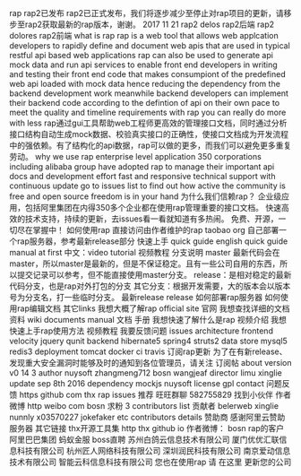 rap rap2已发布 rap2已正式发布，我们将逐步减少至停止对rap项目的更新，请移步至rap2获取最新的rap版本，谢谢。 2017 11 21 rap2 delos rap2后端 rap2 dolores rap2前端 what is rap rap is a web tool that allows web applcation developers to rapidly define and document web apis that are used in typical restful api based web applications rap can also be used to generate api mock data and run api services to enable front end developers in writing and testing their front end code that makes consumpiont of the predefined web api loaded with mock data hence reducing the dependency from the backend development work meanwhile backend developers can implement their backend code according to the defintion of api on their own pace to meet the quality and timeline requirements with rap you can really do more with less rap通过gui工具帮助web工程师更高效的管理接口文档，同时通过分析接口结构自动生成mock数据、校验真实接口的正确性，使接口文档成为开发流程中的强依赖。有了结构化的api数据，rap可以做的更多，而我们可以避免更多重复劳动。 why we use rap enterprise level application 350 corporations including alibaba group have adopted rap to manage their important api docs and development effort fast and responsive technical support with continuous update go to issues list to find out how active the community is free and open source freedom is in your hand 为什么我们信赖rap？ 企业级应用，包括阿里集团在内得350多个企业都在使用rap管理重要的接口文档。 快速高效的技术支持，持续的更新，去issues看一看就知道有多热闹。 免费、开源，一切尽在掌握中！ 如何使用rap 直接访问由作者维护的rap taobao org 自己部署一个rap服务器，参考最新release部分 快速上手 quick guide english quick guide manual at first 中文：video tutorial 视频教程 分支说明 master 最新代码会在master，所以master是最新的，但是不保证稳定。且有一些公司自用的东西，所以提交记录可以参考，但不能直接使用master分支。 release：是相对稳定的最新代码分支，也是rap对外打包的分支 其它分支：根据开发需要，大的版本会以版本号为分支名，打一些临时分支。 最新release release 如何部署rap服务器 如何使用rap编辑文档 其它links 我想大概了解rap official site 官网 我想查找详细的文档资料 wiki documents manual 文档 手册 我想快速了解什么是rap 视频介绍 我想快速上手rap使用方法 视频教程 我要反馈问题 issues architecture frontend velocity jquery qunit backend hibernate5 spring4 struts2 data store mysql5 redis3 deployment tomcat docker ci travis 订阅rap更新 为了在有新release、发现重大安全漏洞时能够及时的通知到各位管理员，请关注 订阅帖 about version v0 14 3 author nuysoft zhangmeng712 bosn wangjeaf director limu xinglie update sep 8th 2016 dependency mockjs nuysoft license gpl contact 问题反馈 https github com thx rap issues 推荐 旺旺群聊 582755829 找到小伙伴 作者微博 http weibo com bosn 求粉 3 contributors list 贡献者 belerweb xinglie nunnly x03570227 jokefaker etc contributors details 赞助商 感谢阿里云赞助服务器 其它链接 thx开源工具集 http thx github io 作者微博： bosn rap的客户 阿里巴巴集团 蚂蚁金服 boss直聘 苏州白鸽云信息技术有限公司 厦门优优汇联信息科技有限公司 杭州匠人网络科技有限公司 深圳润民科技有限公司 南京爱动信息技术有限公司 智能云科信息科技有限公司 您也在使用rap 请 在这里 更新您的公司